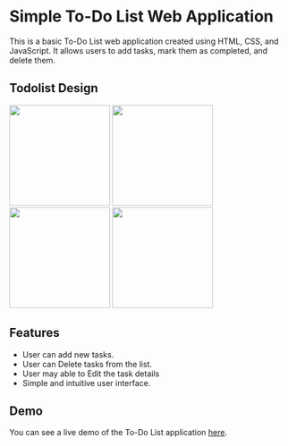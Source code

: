 # Simple To-Do List Web Application

This is a basic To-Do List web application created using HTML, CSS, and JavaScript. It allows users to add tasks, mark them as completed, and delete them.

## Todolist Design
<img src="https://github.com/MOHDNEHALKHAN/Todolist-app/assets/125626654/b13b369a-a391-4ede-bfdc-214f6756b9be"  width="180">
<img src="https://github.com/MOHDNEHALKHAN/Todolist-app/assets/125626654/486855f2-418e-448e-b862-d6fc1c18761f"  width="180">
<img src="https://github.com/MOHDNEHALKHAN/Todolist-app/assets/125626654/7663555e-7805-4e17-a71d-d163b65d55d2"  width="180">
<img src="https://github.com/MOHDNEHALKHAN/Todolist-app/assets/125626654/ff1ede31-8a70-492b-b613-917492e007dd"  width="180">


## Features

- User can add new tasks.
- User can Delete tasks from the list.
- User may able to Edit the task details
- Simple and intuitive user interface.

## Demo

You can see a live demo of the To-Do List application [here](https://todolist-app482.vercel.app/).
